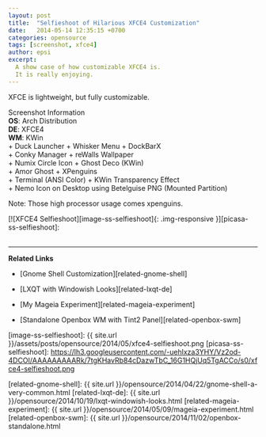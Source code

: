 ```yaml
---
layout: post
title:  "Selfieshoot of Hilarious XFCE4 Customization"
date:   2014-05-14 12:35:15 +0700
categories: opensource
tags: [screenshot, xfce4]
author: epsi
excerpt:
  A show case of how customizable XFCE4 is.
  It is really enjoying.
---
```


XFCE is lightweight, but fully customizable.

<div class="sectionbox">
  <div class="sectionbox-heading">
    Screenshot Information
  </div>
  <div class="sectionbox-body">
    <div>
<strong>OS</strong>: Arch Distribution<br/>
<strong>DE</strong>: XFCE4<br/>
<strong>WM</strong>: KWin<br/>
+ Duck Launcher + Whisker Menu + DockBarX<br/>
+ Conky Manager + reWalls Wallpaper<br/>
+ Numix Circle Icon + Ghost Deco (KWin)<br/>
+ Amor Ghost + XPenguins<br/>
+ Terminal (ANSI Color) + KWin Transparency Effect<br/>
+ Nemo Icon on Desktop using Betelguise PNG (Mounted Partition)
    </div>
  </div>
</div>




Note: Those high processor usage comes xpenguins.

[![XFCE4 Selfieshoot][image-ss-selfieshoot]{: .img-responsive }][picasa-ss-selfieshoot]: 
<br/><br/>

-- -- --

**Related Links**

* [Gnome Shell Customization][related-gnome-shell]

* [LXQT with Windowish Looks][related-lxqt-de]

* [My Mageia Experiment][related-mageia-experiment]

* [Standalone Openbox WM with Tint2 Panel][related-openbox-swm]

[//]: <> ( -- -- -- links below -- -- -- )

[image-ss-selfieshoot]: {{ site.url }}/assets/posts/opensource/2014/05/xfce4-selfieshoot.png
[picasa-ss-selfieshoot]: https://lh3.googleusercontent.com/-uehlxza3YHY/Vz2od-4DCOI/AAAAAAAAARk/7tgKHavRb84cDazwTbC_16G1HQjUq5TgACCo/s0/xfce4-selfieshoot.png

[related-gnome-shell]: {{ site.url }}/opensource/2014/04/22/gnome-shell-a-very-common.html
[related-lxqt-de]: {{ site.url }}/opensource/2014/10/19/lxqt-windowish-looks.html
[related-mageia-experiment]: {{ site.url }}/opensource/2014/05/09/mageia-experiment.html
[related-openbox-swm]: {{ site.url }}/opensource/2014/11/02/openbox-standalone.html
